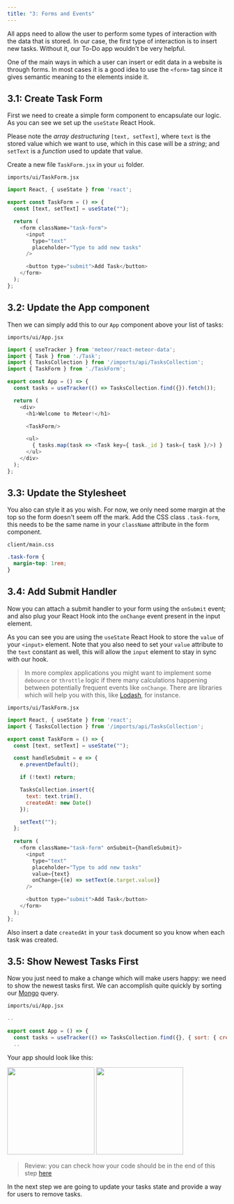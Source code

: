 ```yaml
---
title: "3: Forms and Events"
---
```


All apps need to allow the user to perform some types of interaction with the data that is stored. In our case, the first type of interaction is to insert new tasks. Without it, our To-Do app wouldn't be very helpful.  

One of the main ways in which a user can insert or edit data in a website is through forms. In most cases it is a good idea to use the `<form>` tag since it gives semantic meaning to the elements inside it.

## 3.1: Create Task Form

First we need to create a simple form component to encapsulate our logic. As you can see we set up the `useState` React Hook.

Please note the _array destructuring_ `[text, setText]`, where `text` is the stored value which we want to use, which in this case will be a _string_; and `setText` is a _function_ used to update that value.

Create a new file `TaskForm.jsx` in your `ui` folder.

`imports/ui/TaskForm.jsx`
```js
import React, { useState } from 'react';

export const TaskForm = () => {
  const [text, setText] = useState("");

  return (
    <form className="task-form">
      <input
        type="text"
        placeholder="Type to add new tasks"
      />

      <button type="submit">Add Task</button>
    </form>
  );
};
```

## 3.2: Update the App component

Then we can simply add this to our `App` component above your list of tasks:

`imports/ui/App.jsx`
```js
import { useTracker } from 'meteor/react-meteor-data';
import { Task } from './Task';
import { TasksCollection } from '/imports/api/TasksCollection';
import { TaskForm } from './TaskForm';

export const App = () => {
  const tasks = useTracker(() => TasksCollection.find({}).fetch());

  return (
    <div>
      <h1>Welcome to Meteor!</h1>

      <TaskForm/>

      <ul>
        { tasks.map(task => <Task key={ task._id } task={ task }/>) }
      </ul>
    </div>
  );
};
```

## 3.3: Update the Stylesheet

You also can style it as you wish. For now, we only need some margin at the top so the form doesn't seem off the mark. Add the CSS class `.task-form`, this needs to be the same name in your `className` attribute in the form component.

`client/main.css`
```css
.task-form {
  margin-top: 1rem;
}
```

## 3.4: Add Submit Handler

Now you can attach a submit handler to your form using the `onSubmit` event; and also plug your React Hook into the `onChange` event present in the input element.

As you can see you are using the `useState` React Hook to store the `value` of your `<input>` element. Note that you also need to set your `value` attribute to the `text` constant as well, this will allow the `input` element to stay in sync with our hook.

> In more complex applications you might want to implement some `debounce` or `throttle` logic if there many calculations happening between potentially frequent events like `onChange`. There are libraries which will help you with this, like [Lodash](https://lodash.com/), for instance.

`imports/ui/TaskForm.jsx`
```js
import React, { useState } from 'react';
import { TasksCollection } from '/imports/api/TasksCollection';

export const TaskForm = () => {
  const [text, setText] = useState("");

  const handleSubmit = e => {
    e.preventDefault();

    if (!text) return;

    TasksCollection.insert({
      text: text.trim(),
      createdAt: new Date()
    });

    setText("");
  };
 
  return (
    <form className="task-form" onSubmit={handleSubmit}>
      <input
        type="text"
        placeholder="Type to add new tasks"
        value={text}
        onChange={(e) => setText(e.target.value)}
      />

      <button type="submit">Add Task</button>
    </form>
  );
};
```

Also insert a date `createdAt` in your `task` document so you know when each task was created.

## 3.5: Show Newest Tasks First

Now you just need to make a change which will make users happy: we need to show the newest tasks first. We can accomplish quite quickly by sorting our [Mongo](https://guide.meteor.com/collections.html#mongo-collections) query.

`imports/ui/App.jsx`
```js
..
 
export const App = () => {
  const tasks = useTracker(() => TasksCollection.find({}, { sort: { createdAt: -1 } }).fetch());
  ..
```

Your app should look like this:

<img width="200px" src="/simple-todos/assets/step03-form-new-task.png"/>

<img width="200px" src="/simple-todos/assets/step03-new-task-on-list.png"/>

> Review: you can check how your code should be in the end of this step [here](https://github.com/meteor/react-tutorial/tree/master/src/simple-todos/step03) 

In the next step we are going to update your tasks state and provide a way for users to remove tasks.

